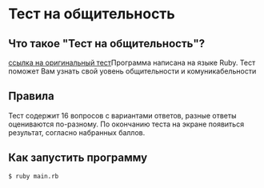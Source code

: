 # Тест на общительность

## Что такое "Тест на общительность"?
[ссылка на оригинальный тест](https://psylist.net/praktikum/00003.htm)Программа написана на языке Ruby. Тест поможет Вам узнать свой уовень общительности и комуникабельности

## Правила
Тест содержит 16 вопросов с вариантами ответов, разные ответы оцениваются по-разному. По окончанию теста на экране появиться результат, согласно набранных баллов.

## Как запустить программу
```$ ruby main.rb```
